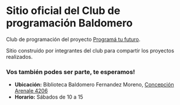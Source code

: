# Sitio oficial del Club de programación Baldomero
Club de programación del proyecto [Programá tu futuro](http://www.buenosaires.gob.ar/educacion/programatufuturo/aprende-programar).

Sitio construído por integrantes del club para compartir los proyectos realizados.
### Vos también podes ser parte, te esperamos!
* **Ubicación:** Biblioteca Baldomero Fernandez Moreno, [Concepción Arenale 4206](https://www.google.com.ar/maps/place/Concepci%C3%B3n+Arenal+4206,+C1427EKR+CABA/@-34.5912991,-58.4503509,17z/data=!3m1!4b1!4m2!3m1!1s0x95bcb5f0baccc6fd:0x71847f5d14a1291?hl=es)
* **Horario:** Sábados de 10 a 15